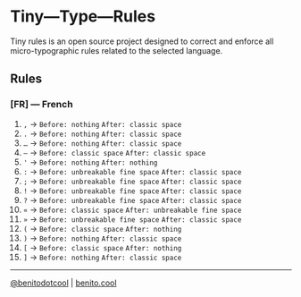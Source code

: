 # Tiny—Type—Rules

Tiny rules is an open source project designed to correct and enforce all micro-typographic rules related to the selected language.

## Rules
### [FR] — French

1. `,` &#8594; `Before: nothing` `After: classic space`
2. `.` &#8594; `Before: nothing` `After: classic space`
3. `…` &#8594; `Before: nothing` `After: classic space`
4. `—` &#8594; `Before: classic space` `After: classic space`
5. `'` &#8594; `Before: nothing` `After: nothing`
6. `:` &#8594; `Before: unbreakable fine space` `After: classic space`
7. `;` &#8594; `Before: unbreakable fine space` `After: classic space`
8. `!` &#8594; `Before: unbreakable fine space` `After: classic space`
9. `?` &#8594; `Before: unbreakable fine space` `After: classic space`
10. `«`  &#8594; `Before: classic space` `After: unbreakable fine space`
11. `»` &#8594; `Before: unbreakable fine space` `After: classic space`
12. `(` &#8594; `Before: classic space` `After: nothing`
13. `)` &#8594; `Before: nothing` `After: classic space`
14. `[` &#8594; `Before: classic space` `After: nothing`
15. `]` &#8594; `Before: nothing` `After: classic space`

-------------
[@benitodotcool](https://www.instagram.com/benitodotcool/) | [benito.cool](https://benito.cool/)